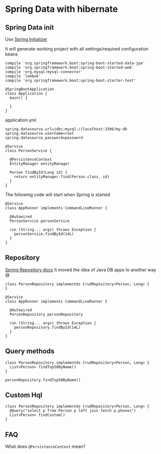 # Spring Data with hibernate

## Spring Data init

Use [Spring Initializer](https://start.spring.io/)

It will generate working project with all settings/required configuration beans

```
compile 'org.springframework.boot:spring-boot-started-data-jpa'
compile 'org.springframework.boot:spring-boot-started-web'
compile 'org.mysql:mysql-connector'
compile 'lombok'
compile 'org.springframework.boot:spring-boot-starter-test'
```

```
@SpringBootApplication
class Application {
  main() {

  }
}
```

application.yml

```
spring.datasource.url=jdbc:mysql://localhost:3306/my-db
spring.datasource.username=root
spring.datasource.password=password
```


```
@Service
class PersonService {

  @PersistenceContext
  EntityManager entityManager

  Person findById(Long id) {
    return entityManager.find(Person.class, id)
  }
}
```

The following code will start when Spring is started

```
@Service
class AppRunner implements CommandLineRunner {

  @Autowired
  PersonService personService

  run (String... args) throws Exception {
    personService.findById(14L)
  }
}
```

## Repository

[Spring Repository docs](https://docs.spring.io/spring-data/data-commons/docs/1.6.1.RELEASE/reference/html/repositories.html)
It moved the idea of Java DB apps to another way :smile:

```
class PersonRepository implementds CrudRepository<Person, Long> {
}
```

```
@Service
class AppRunner implements CommandLineRunner {

  @Autowired
  PersonRepository personRepository

  run (String... args) throws Exception {
    personRepository.findById(14L)
  }
}
```

## Query methods

```
class PersonRepository implementds CrudRepository<Person, Long> {
  List<Person> findTop50ByName()
}

personRepository.findTop50ByName()
```

## Custom Hql

```
class PersonRepository implementds CrudRepository<Person, Long> {
  @Query("select p from Person p left join fetch p.phones")
  List<Person> findCustom()
}
```

## FAQ

What does `@PersistenceContext` mean?